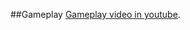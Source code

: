 ##Gameplay
 [Gameplay video in youtube](https://www.youtube.com/watch?v=qgA2kUzpz8Q&ab_channel=TahaKARABIYIK).
